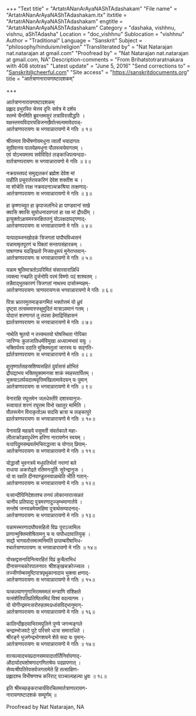 +++
"Text title" = "ArtatrANanArAyaNAShTAdashakam"
"File name" = "ArtatrANanArAyaNAShTAdashakam.itx"
itxtitle = "ArtatrANanArAyaNAShTAdashakam"
engtitle = "ArtatrANanArAyaNAShTAdashakam"
Category = "dashaka, vishhnu, vishnu, aShTAdasha"
Location = "doc_vishhnu"
Sublocation = "vishhnu"
Author = "Traditional"
Language = "Sanskrit"
Subject = "philosophy/hinduism/religion"
"Transliterated by" = "Nat Natarajan nat.natarajan at gmail.com"
"Proofread by" = "Nat Natarajan nat.natarajan at gmail.com, NA"
Description-comments = "From Brihatstotraratnakara with 408 stotras"
"Latest update" = "June 5, 2016"
"Send corrections to" = "Sanskrit@cheerful.com"
"Site access" = "https://sanskritdocuments.org"
title = "आर्तत्राणनारायणाष्टादशकम्"

+++
  
 आर्तत्राणनारायणाष्टादशकम्   
प्रह्लाद प्रभुरस्ति चेत्तव दृरिः सर्वत्र मे दर्शय  
स्तम्भे चैनमिति ब्रुवन्तमसुरं तत्राविरासीद्धरिः ।  
वक्षस्तस्यविदारयन्निजनखैर्वात्सल्यमावेदयन्न्-  
आर्तत्राणपरायणः स भगवान्नारायणो मे गतिः ॥ १॥  
  
श्रीरामाव विभीषणोयमधुना त्वार्तो भयादागतः  
सुग्रीवानय पालयेहमधुना पौलस्त्वयेवागतम् ।  
एवं योऽभयमस्य सर्वविदितं लङ्काधिपत्यन्ददा-  
वार्तत्राणपरायणः स भगवान्नारायणो मे गतिः ॥ २॥  
  
नक्रग्रस्तपदं समुद्यतकरं ब्रह्मेश देवेश मां  
पाहीति प्रचुरार्तरावकरिणं देवेश शक्तीश च ।  
मा शोचेति ररक्ष नक्रवदनाञ्चक्रश्रिया तत्क्षणाद्-  
आर्तत्राणपरायणः स भगवान्नारायणो मे गतिः ॥ ३॥  
  
हा कृष्णाच्युत हा कृपाजलनिधे हा पाण्डवानां सखे  
क्वासि क्वासि सुयोधनादवगतां हा रक्ष मां द्रौपदीम् ।  
इत्युक्तोऽक्षयमस्त्ररक्षिततनुं योऽरक्षदापद्गणाद्-  
आर्तत्राणपरायणः स भगवान्नारायणो मे गतिः ॥ ४॥  
  
यत्पादाब्जनखोदकं त्रिजगतां पापौघविध्वसनं  
यन्नामामृतपूरणं च पिबतां सन्तापसंहारकम् ।  
पाषाणश्च यदङ्घ्रितो निजवधूरूपं मुनेराप्तवान्-  
आर्तत्राणपरायणः  स भगवान्नारायणो मे गतिः ॥ ५॥  
  
यन्नाम श्रुतिमात्रतोऽपरिमितं संसारवारान्निधिं  
त्यक्त्वा गच्छति दुर्जनोपि परमं विष्णोः पदं शाश्वतम् ।  
तन्नैवाद्भुतकारणं त्रिजगतां नाथस्य दासोस्म्यहम्-  
आर्तत्राणपरायणः त्राणपरायणःस भगवान्नारायणो मे गतिः ॥ ६॥  
  
पित्रा भ्रातरमुत्तमाङ्कगमितं भक्तोत्तमं यो ध्रुवं  
दृष्ट्वा तत्सममारुरुक्षुमुदितं मात्राऽवमानं गतम् ।  
योदात्तं शरणागतं तु तपसा हेमाद्रिसिंहासनं  
ह्यार्तत्राणपरायणः स भगवान्नारायणो मे गतिः ॥ ७॥  
  
नाथेति श्रुतयो न तत्त्वमतयो घोषस्थिता गोपिका  
जारिण्यः कुलजातिधर्मविमुखा अध्यात्मभावं ययुः ।  
भक्तिर्यस्य ददाति मुक्तिमतुलां जारस्य यः सद्गति-  
र्ह्यार्तत्राणपरायणः स भगवान्नारायणो मे गतिः ॥ ८॥  
  
क्षुत्तृष्णार्तसहस्रशिष्यसहितं दुर्वाससं क्षोभितं  
द्रौपद्याभय भक्तियुक्तमनसा शाकं स्वहस्तार्पितम् ।  
भुक्त्वाऽतर्पयदात्मवृत्तिमखिलामावेदयन् यः पुमान्  
आर्तत्राणपरायणः स भगवान्नारायणो मे गतिः ॥ ९॥  
  
येनाराक्षि रघूत्तमेन जलधेस्तीरे दशास्यानुज-  
स्त्वायातं शरणं रघूत्तम विभो रक्षातुर मामिति ।  
पौलस्त्येन विराकृतोऽथ सदसि भ्रात्रा च लङ्कापुरे  
ह्यार्तत्राणपरायणः स भगवान्नारायणो मे गतिः ॥ १०॥  
  
येनावाहि महाहवे वसुमती संवर्तकाले महा-  
लीलाक्रोडवपुर्धरेण हरिणा नारायणेन स्वयम् ।  
यःपापिद्रुमसम्प्रवर्तमचिराद्धत्त्वा च योगात् प्रियाम्-  
आर्तत्राणपरायणः स भगवान्नारायणो मे गतिः ॥ ११॥  
  
योद्धासौ भुवनत्रये मधुपतिर्भर्ता नराणां बले  
राधाया अकरोद्रते रतिमनःपूर्तिः सुरेन्द्रानुजः ।  
यो वा रक्षति दीनपाण्डुतनयान्नाथेति भीतिं गतान्-  
आर्तत्राणपरायणः स भगवान्नारायणो मे गतिः ॥ १२॥  
  
यःसान्दीपिनिदेशतश्च तनयं लोकान्तरात्सन्नतं  
चानीय प्रतिपाद्य पुत्रमरणादुज्जृम्भमाणार्तये ।  
सन्तोषं जनयन्नमेयमहिमा पुत्रार्थसम्पादनाद्-  
आर्तत्राणपरायणः स भगवान्नारायणो मे गतिः ॥ १३॥  
  
यन्नामस्मरणादघौघसहितो विप्रः पुराऽजामिलः  
प्राणान्मुक्तिमशेषितामनु च यः पापौधदावातियुक् ।  
सद्यो भागवतोत्तमात्मनिमतिं प्रापाम्बरीषाभिध-  
श्चार्तत्राणपरायणः स भगवान्नारायणो मे गतिः ॥ १४॥  
  
योरक्षद्वसनादिनित्यरहितं विप्रं कुचैलाभिधं  
दीनासनचकोरपालनपरः श्रीशङ्खचक्रोज्ज्वलः ।  
तज्जीर्णाम्बरमुष्टिपात्रपृथुकानादाय भुक्त्वा क्षणाद्-  
आर्तत्राणपरायणः स भगवान्नारायणो मे गतिः ॥ १५॥  
  
यत्कल्याणगुणाभिरामममलं मन्त्राणि संशिक्षते  
यत्संशेतिपतिप्रतिष्ठितमिदं विश्वं वदत्यागमः ।  
यो योगीन्द्रमनःसरोरुहतमःप्रध्वंसविद्भानुमान्-  
आर्तत्राणपरायणः स भगवान्नारायणो मे गतिः ॥ १६॥  
  
कालिन्दीहृदयाभिरामपुलिने पुण्ये जगन्मङ्गले  
चन्द्राम्भोजवटे पुटे परिसरे धात्रा समाराधिते ।  
श्रीरङ्गे भुजगेन्द्रभोगशयने शेते सदा यः पुमान्-  
आर्तत्राणपरायणः स भगवान्नारायणो मे गतिः ॥ १७॥  
  
वात्सल्यादभयप्रदानसमयादार्तार्तिनिर्वापणाद्-  
औदार्यादघशोषणादगणितश्रेयः पदप्रापणात् ।  
सेव्यःश्रीपतिरेवसर्वजगतामेते हि तत्साक्षिण-  
प्रह्लादश्च विभीषणश्च करिराट् पाञ्चाल्यहल्या ध्रुवः ॥ १८॥  
  
इति श्रीमच्छङ्कराचार्यविरचितमार्तत्राणपरायण-  
नारायणाष्टादशकं सम्पूर्णम् ॥  
  
  
Proofread by Nat Natarajan, NA  
  
